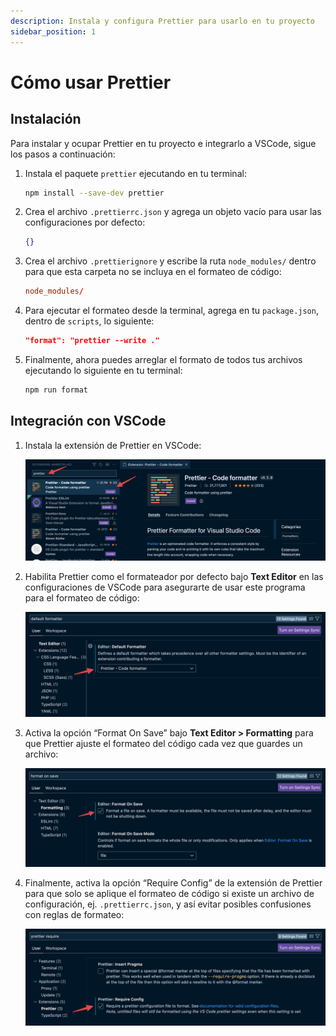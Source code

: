 ```yaml
---
description: Instala y configura Prettier para usarlo en tu proyecto
sidebar_position: 1
---
```


# Cómo usar Prettier

## Instalación

Para instalar y ocupar Prettier en tu proyecto e integrarlo a VSCode, sigue los
pasos a continuación:

1. Instala el paquete `prettier` ejecutando en tu terminal:

   ```bash npm2yarn
   npm install --save-dev prettier
   ```

2. Crea el archivo `.prettierrc.json` y agrega un objeto vacío para usar las
   configuraciones por defecto:

   ```json title=".prettierrc.json"
   {}
   ```

3. Crea el archivo `.prettierignore` y escribe la ruta `node_modules/` dentro
   para que esta carpeta no se incluya en el formateo de código:

   ```rc title=".prettierignore"
   node_modules/
   ```

4. Para ejecutar el formateo desde la terminal, agrega en tu `package.json`,
   dentro de `scripts`, lo siguiente:

   ```json title="package.json"
   "format": "prettier --write ."
   ```

5. Finalmente, ahora puedes arreglar el formato de todos tus archivos ejecutando
   lo siguiente en tu terminal:

   ```bash npm2yarn
   npm run format
   ```

## Integración con VSCode

1. Instala la extensión de Prettier en VSCode:

   ![Captura de pantalla de la extensión de Prettier en VSCode](./prettier_extension.png "Busca e instala la extensión Prettier")

2. Habilita Prettier como el formateador por defecto bajo **Text Editor** en las
   configuraciones de VSCode para asegurarte de usar este programa para el
   formateo de código:

   ![Captura de pantalla de formateador por defecto habilitado](./default_formatter.png "Habilita Prettier como formateador")

3. Activa la opción “Format On Save” bajo **Text Editor > Formatting** para que
   Prettier ajuste el formateo del código cada vez que guardes un archivo:

   ![Captura de pantalla de la opción Format On Save habilitada](./format_on_save.png "Activa la opción Format On Save")

4. Finalmente, activa la opción “Require Config” de la extensión de Prettier
   para que solo se aplique el formateo de código si existe un archivo de
   configuración, ej. `.prettierrc.json`, y así evitar posibles confusiones con
   reglas de formateo:

   ![Captura de pantalla de opción Require Config activada](./require_config.png "Activa la opción Require Config")
